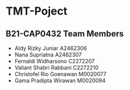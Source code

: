 # TMT-Poject
## B21-CAP0432 Team Members
- Aldy Rizky Juniar A2462306
- Nana Supriatna A2462307
- Fernaldi Widharsono C2272207 
- Valiant Shabri Rabbani C2272210 
- Christofel Rio Goenawan M0020077 
- Gama Pradipta Wirawan M0020094 